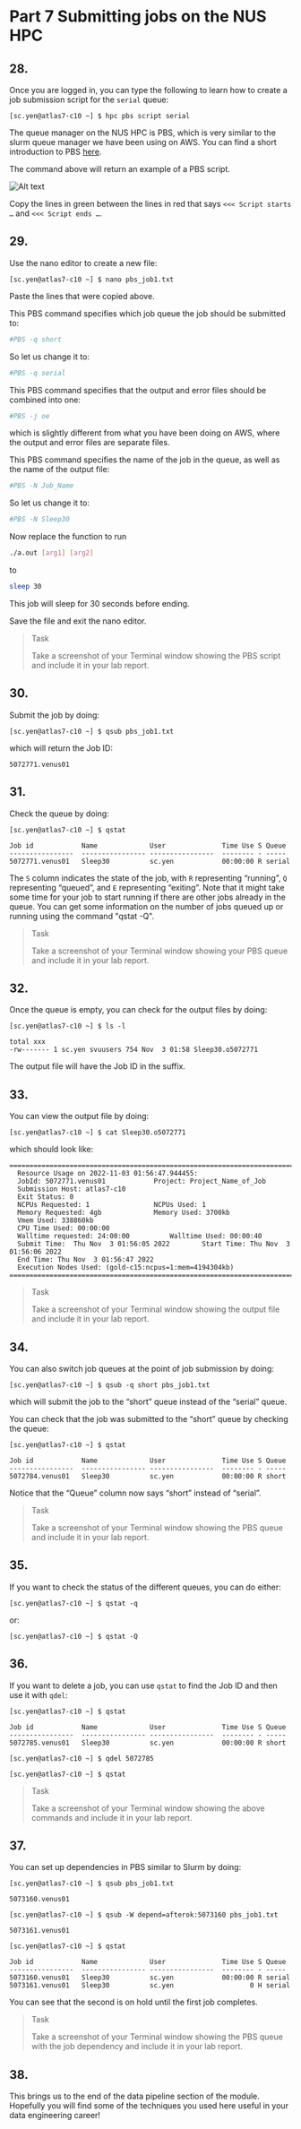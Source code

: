 # Part 7 Submitting jobs on the NUS HPC

## 28.
Once you are logged in, you can type the following to learn how to create a job submission script for the `serial` queue:

```shell
[sc.yen@atlas7-c10 ~] $ hpc pbs script serial
```

The queue manager on the NUS HPC is PBS, which is very similar to the slurm queue manager we have been using on AWS. You can find a short introduction to PBS [here](https://nusit.nus.edu.sg/services/hpc-newsletter/pbs-job-scheduler/).

The command above will return an example of a PBS script. 

![Alt text](hpcpbs.png)

Copy the lines in green between the lines in red that says `<<< Script starts …` and `<<< Script ends …`.

## 29.
Use the nano editor to create a new file:

```shell
[sc.yen@atlas7-c10 ~] $ nano pbs_job1.txt
```

Paste the lines that were copied above.

This PBS command specifies which job queue the job should be submitted to:

```bash
#PBS -q short 
```

So let us change it to:

```bash
#PBS -q serial
```

This PBS command specifies that the output and error files should be combined into one:

```bash
#PBS -j oe 
```

which is slightly different from what you have been doing on AWS, where the output and error files are separate files.

This PBS command specifies the name of the job in the queue, as well as the name of the output file:

```bash
#PBS -N Job_Name 
```

So let us change it to:

```bash
#PBS -N Sleep30
```

Now replace the function to run

```bash
./a.out [arg1] [arg2] 
```

to

```bash
sleep 30 
```

This job will sleep for 30 seconds before ending.

Save the file and exit the nano editor.

> <p class="task"> Task
>
> Take a screenshot of your Terminal window showing the PBS script and include it in your lab report.

## 30.
Submit the job by doing:

```shell
[sc.yen@atlas7-c10 ~] $ qsub pbs_job1.txt
```

which will return the Job ID:

```shell
5072771.venus01
```

## 31.
Check the queue by doing:

```shell
[sc.yen@atlas7-c10 ~] $ qstat

Job id            Name             User              Time Use S Queue
----------------  ---------------- ----------------  -------- - -----
5072771.venus01   Sleep30          sc.yen            00:00:00 R serial  

```

The `S` column indicates the state of the job, with `R` representing “running”, `Q` representing “queued”, and `E` representing “exiting”. Note that it might take some time for your job to start running if there are other jobs already in the queue. You can get some information on the number of jobs queued up or running using the command "qstat -Q".

> <p class="task"> Task
>
> Take a screenshot of your Terminal window showing your PBS queue and include it in your lab report.

## 32.
Once the queue is empty, you can check for the output files by doing:

```shell
[sc.yen@atlas7-c10 ~] $ ls -l

total xxx
-rw------- 1 sc.yen svuusers 754 Nov  3 01:58 Sleep30.o5072771
```

The output file will have the Job ID in the suffix.

## 33.
You can view the output file by doing:

```shell
[sc.yen@atlas7-c10 ~] $ cat Sleep30.o5072771
```

which should look like:

```shell
======================================================================================
  Resource Usage on 2022-11-03 01:56:47.944455:
  JobId: 5072771.venus01  			Project: Project_Name_of_Job 
  Submission Host: atlas7-c10 
  Exit Status: 0
  NCPUs Requested: 1 				NCPUs Used: 1
  Memory Requested: 4gb 			Memory Used: 3700kb 
  Vmem Used: 338860kb
  CPU Time Used: 00:00:00 
  Walltime requested: 24:00:00 			Walltime Used: 00:00:40
  Submit Time:  Thu Nov  3 01:56:05 2022 		Start Time: Thu Nov  3 01:56:06 2022 
  End Time: Thu Nov  3 01:56:47 2022 
  Execution Nodes Used: (gold-c15:ncpus=1:mem=4194304kb)
======================================================================================
```

> <p class="task"> Task
>
> Take a screenshot of your Terminal window showing the output file and include it in your lab report.

## 34.
You can also switch job queues at the point of job submission by doing:

```shell
[sc.yen@atlas7-c10 ~] $ qsub -q short pbs_job1.txt
```

which will submit the job to the “short” queue instead of the “serial” queue.

You can check that the job was submitted to the “short” queue by checking the queue:

```shell
[sc.yen@atlas7-c10 ~] $ qstat

Job id            Name             User              Time Use S Queue
----------------  ---------------- ----------------  -------- - -----
5072784.venus01   Sleep30          sc.yen            00:00:00 R short  
```

Notice that the “Queue” column now says “short” instead of “serial”.

> <p class="task"> Task
>
> Take a screenshot of your Terminal window showing the PBS queue and include it in your lab report.

## 35.
If you want to check the status of the different queues, you can do either:

```shell
[sc.yen@atlas7-c10 ~] $ qstat -q
```

or:

```shell
[sc.yen@atlas7-c10 ~] $ qstat -Q
```

## 36.
If you want to delete a job, you can use `qstat` to find the Job ID and then use it with `qdel`:

```shell
[sc.yen@atlas7-c10 ~] $ qstat

Job id            Name             User              Time Use S Queue
----------------  ---------------- ----------------  -------- - -----
5072785.venus01   Sleep30          sc.yen            00:00:00 R short 

[sc.yen@atlas7-c10 ~] $ qdel 5072785

[sc.yen@atlas7-c10 ~] $ qstat
```

> <p class="task"> Task
>
> Take a screenshot of your Terminal window showing the above commands and include it in your lab report.

## 37.
You can set up dependencies in PBS similar to Slurm by doing:

```shell
[sc.yen@atlas7-c10 ~] $ qsub pbs_job1.txt

5073160.venus01

[sc.yen@atlas7-c10 ~] $ qsub -W depend=afterok:5073160 pbs_job1.txt 

5073161.venus01

[sc.yen@atlas7-c10 ~] $ qstat

Job id            Name             User              Time Use S Queue
----------------  ---------------- ----------------  -------- - -----
5073160.venus01   Sleep30          sc.yen            00:00:00 R serial          
5073161.venus01   Sleep30          sc.yen                   0 H serial  
```

You can see that the second is on hold until the first job completes.

> <p class="task"> Task
>
> Take a screenshot of your Terminal window showing the PBS queue with the job dependency and include it in your lab report.

## 38.
This brings us to the end of the data pipeline section of the module. Hopefully you will find some of the techniques you used here useful in your data engineering career!